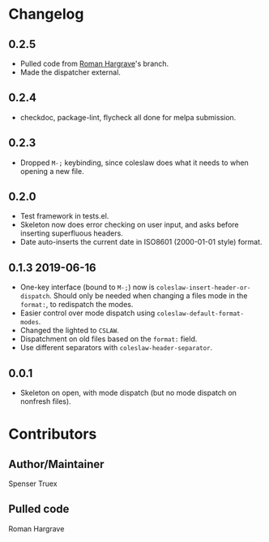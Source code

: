 # Changelog

## 0.2.5
- Pulled code from [Roman Hargrave](https://github.com/RomanHargrave "Thank you for your contribution.")'s branch.
- Made the dispatcher external.

## 0.2.4
- checkdoc, package-lint, flycheck all done for melpa submission.

## 0.2.3
- Dropped `M-;` keybinding, since coleslaw does what it needs to when opening a
  new file.

## 0.2.0
- Test framework in tests.el.
- Skeleton now does error checking on user input, and asks before inserting
  superfluous headers.
- Date auto-inserts the current date in ISO8601 (2000-01-01 style) format.

## 0.1.3 2019-06-16
- One-key interface (bound to `M-;`) now is
  `coleslaw-insert-header-or-dispatch`. Should only be needed when changing a
  files mode in the `format:`, to redispatch the modes.
- Easier control over mode dispatch using `coleslaw-default-format-modes`.
- Changed the lighted to `CSLAW`.
- Dispatchment on old files based on the `format:` field.
- Use different separators with `coleslaw-header-separator`.

## 0.0.1
- Skeleton on open, with mode dispatch (but no mode dispatch on nonfresh files).

# Contributors

## Author/Maintainer
Spenser Truex
## Pulled code
Roman Hargrave
